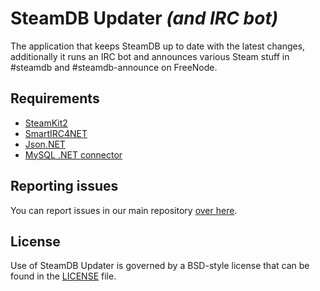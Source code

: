 # SteamDB Updater *(and IRC bot)*

The application that keeps SteamDB up to date with the latest changes, additionally it runs an IRC bot and announces various Steam stuff in #steamdb and #steamdb-announce on FreeNode.

## Requirements
- [SteamKit2](https://github.com/SteamRE/SteamKit)
- [SmartIRC4NET](https://github.com/meebey/SmartIrc4net)
- [Json.NET](http://james.newtonking.com/projects/json-net.aspx)
- [MySQL .NET connector](http://dev.mysql.com/downloads/connector/net/)

## Reporting issues
You can report issues in our main repository [over here](https://github.com/SteamDatabase/SteamDatabase).

## License
Use of SteamDB Updater is governed by a BSD-style license that can be found in the [LICENSE](https://github.com/SteamDatabase/SteamDB-Updater/blob/master/LICENSE) file.
